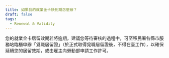 ```yaml
---
title: 如果我的就業金卡快到期怎麼辦？
draft: false
tags:
  - Renewal & Validity
---
```

您的就業金卡居留效期若將逾期，建議您等待審核的過程中，可至移民署各縣市服務站臨櫃申辦「覓職居留證」（於正式取得覓職居留證後，不得在臺工作），以確保延續您的居留效期，或由雇主向勞動部申請工作許可。